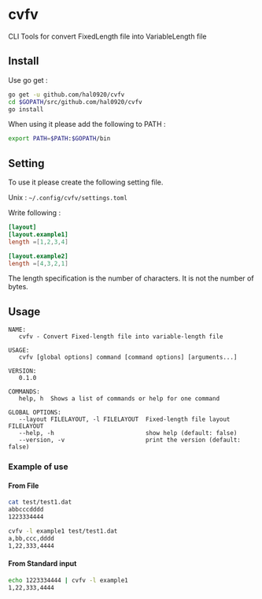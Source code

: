 # cvfv

CLI Tools for convert FixedLength file into VariableLength file

## Install

Use go get :

```sh
go get -u github.com/hal0920/cvfv
cd $GOPATH/src/github.com/hal0920/cvfv
go install
```

When using it please add the following to PATH :

```sh
export PATH=$PATH:$GOPATH/bin
```

## Setting

To use it please create the following setting file.

Unix : `~/.config/cvfv/settings.toml`

Write following :

```toml
[layout]
[layout.example1]
length =[1,2,3,4]

[layout.example2]
length =[4,3,2,1]
```

The length specification is the number of characters.
It is not the number of bytes.

## Usage

```text
NAME:
   cvfv - Convert Fixed-length file into variable-length file

USAGE:
   cvfv [global options] command [command options] [arguments...]

VERSION:
   0.1.0

COMMANDS:
   help, h  Shows a list of commands or help for one command

GLOBAL OPTIONS:
   --layout FILELAYOUT, -l FILELAYOUT  Fixed-length file layout FILELAYOUT
   --help, -h                          show help (default: false)
   --version, -v                       print the version (default: false)
```

### Example of use

#### From File

```sh
cat test/test1.dat
abbcccdddd
1223334444

cvfv -l example1 test/test1.dat
a,bb,ccc,dddd
1,22,333,4444
```

#### From Standard input

```sh
echo 1223334444 | cvfv -l example1
1,22,333,4444
```
